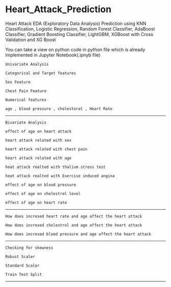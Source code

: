 # Heart_Attack_Prediction
Heart Attack EDA (Exploratory Data Analysis) Prediction using KNN Classification, Logistic Regression, Random Forest Classifier, AdaBoost Classifier, Gradient Boosting Classifier, LightGBM, XGBoost with Cross Validation and XG Boost 

You can take a view on python code in python file which is already implemented in Jupyter Notebook(.ipnyb file)

    Univariate Analysis

    Categorical and Target features

    Sex Feature

    Chest Pain Feature

    Numerical features

    age , blood pressure , cholestoral , Heart Rate
    
***********************************************************

    Bivariate Analysis

    effect of age on heart attack

    heart attack related with sex

    heart attack related with chest pain

    heart attack related with age

    heat attack realted with thalium stress test

    heat attack realted with Exercise induced angina

    effect of age on blood pressure

    effect of age on cholestrol level

    effect of age on heart rate

***********************************************************

    How does incresed heart rate and age affect the heart attack

    How does incresed cholestrol and age affect the heart attack

    How does incresed blood pressure and age affect the heart attack

***********************************************************

    Checking for skewness

    Robust Scaler

    Standard Scaler

    Train Test Split

***********************************************************
